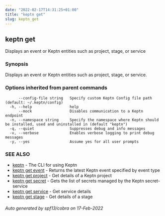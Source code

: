 ```yaml
---
date: "2022-02-17T14:31:25+01:00"
title: "keptn get"
slug: keptn_get
---
```

## keptn get

Displays an event or Keptn entities such as project, stage, or service

### Synopsis

Displays an event or Keptn entities such as project, stage, or service.

### Options inherited from parent commands

```
      --config-file string   Specify custom Keptn Config file path (default: ~/.keptn/config)
  -h, --help                 help
      --mock                 Disables communication to a Keptn endpoint
  -n, --namespace string     Specify the namespace where Keptn should be installed, used and uninstalled in (default "keptn")
  -q, --quiet                Suppresses debug and info messages
  -v, --verbose              Enables verbose logging to print debug messages
  -y, --yes                  Assume yes for all user prompts
```

### SEE ALSO

* [keptn](../keptn/)	 - The CLI for using Keptn
* [keptn get event](../keptn_get_event/)	 - Returns the latest Keptn event specified by event type
* [keptn get project](../keptn_get_project/)	 - Get details of a Keptn project
* [keptn get secret](../keptn_get_secret/)	 - Gets the list of secrets managed by the Keptn secret-service
* [keptn get service](../keptn_get_service/)	 - Get service details
* [keptn get stage](../keptn_get_stage/)	 - Get details of a stage

###### Auto generated by spf13/cobra on 17-Feb-2022
